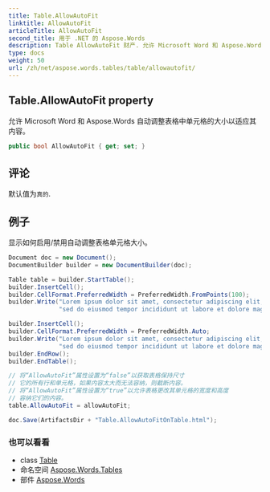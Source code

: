 ```yaml
---
title: Table.AllowAutoFit
linktitle: AllowAutoFit
articleTitle: AllowAutoFit
second_title: 用于 .NET 的 Aspose.Words
description: Table AllowAutoFit 财产. 允许 Microsoft Word 和 Aspose.Words 自动调整表格中单元格的大小以适应其内容 在 C#.
type: docs
weight: 50
url: /zh/net/aspose.words.tables/table/allowautofit/
---
```

## Table.AllowAutoFit property

允许 Microsoft Word 和 Aspose.Words 自动调整表格中单元格的大小以适应其内容。

```csharp
public bool AllowAutoFit { get; set; }
```

## 评论

默认值为`真的`.

## 例子

显示如何启用/禁用自动调整表格单元格大小。

```csharp
Document doc = new Document();
DocumentBuilder builder = new DocumentBuilder(doc);

Table table = builder.StartTable();
builder.InsertCell();
builder.CellFormat.PreferredWidth = PreferredWidth.FromPoints(100);
builder.Write("Lorem ipsum dolor sit amet, consectetur adipiscing elit, " +
              "sed do eiusmod tempor incididunt ut labore et dolore magna aliqua.");

builder.InsertCell();
builder.CellFormat.PreferredWidth = PreferredWidth.Auto;
builder.Write("Lorem ipsum dolor sit amet, consectetur adipiscing elit, " +
              "sed do eiusmod tempor incididunt ut labore et dolore magna aliqua.");
builder.EndRow();
builder.EndTable();

// 将“AllowAutoFit”属性设置为“false”以获取表格保持尺寸
// 它的所有行和单元格，如果内容太大而无法容纳，则截断内容。
// 将“AllowAutoFit”属性设置为“true”以允许表格更改其单元格的宽度和高度
// 容纳它们的内容。
table.AllowAutoFit = allowAutoFit;

doc.Save(ArtifactsDir + "Table.AllowAutoFitOnTable.html");
```

### 也可以看看

* class [Table](../)
* 命名空间 [Aspose.Words.Tables](../../../aspose.words.tables/)
* 部件 [Aspose.Words](../../../)
